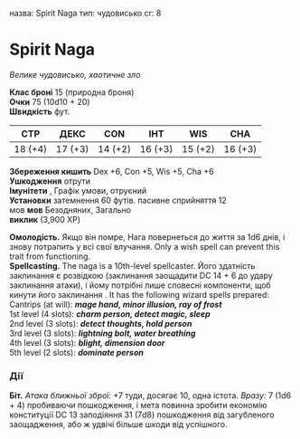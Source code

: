 назва: Spirit Naga тип: чудовисько cr: 8

# Spirit Naga
_Велике чудовисько, хаотичне зло_

**Клас броні** 15 (природна броня)    
**Очки** 75 (10d10 + 20)    
**Швидкість** фут.

| СТР     | ДЕКС    | CON     | ІНТ     | WIS     | CHA     |
| ------- | ------- | ------- | ------- | ------- | ------- |
| 18 (+4) | 17 (+3) | 14 (+2) | 16 (+3) | 15 (+2) | 16 (+3) |

**Збереження кишить** Dex +6, Con +5, Wis +5, Cha +6    
**Ушкодження** отрути    
**Імунітети** , Графік умови, отруєний    
**Установки** затемнення 60 футів. пасивне сприйняття 12    
мов **мов** Безодняних, Загально    
**виклик** (3,900 XP)

**Омолодість.** Якщо він помре, Нага повернеться до життя за 1d6 днів, і знову потрапить у всі свої влучання. Only a wish spell can prevent this trait from functioning.    
**Spellcasting.** The naga is a 10th-level spellcaster. Його здатність заклинання є розвідкою (заклинання заощадити DC 14 + 6 до удару заклинання атаки), і йому потрібні лише словесні компоненти, щоб кинути його заклинання . It has the following wizard spells prepared:    
Cantrips (at will): **_mage hand, minor illusion, ray of frost_**    
1st level (4 slots): **_charm person, detect magic, sleep_**    
2nd level (3 slots): **_detect thoughts, hold person_**    
3rd level (3 slots): **_lightning bolt, water breathing_**    
4th level (3 slots): **_blight, dimension door_**    
5th level (2 slots): **_dominate person_**

### Дії
**Біт.** _Атака ближньої зброї:_ +7 туди, досягає 10, одна істота. _Вразу:_ 7 (1d6 + 4) пробиваючи пошкодження, і мета повинна зробити економію конституції DC 13 заподіяння 31 (7d8) пошкодження від загубленого заощадження, або ж удвічі більше шкоди від успішного.